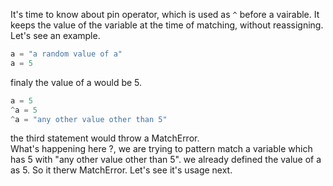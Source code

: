 It's time to know about pin operator, which is used as `^` before a vairable. It keeps the value of the variable at the time of matching, without reassigning. Let's see an example.  
```elixir
a = "a random value of a"
a = 5
```
finaly the value of a would be 5.
```elixir
a = 5
^a = 5
^a = "any other value other than 5"
```
the third statement would throw a MatchError.  
What's happening here ?, we are trying to pattern match a variable which has 5 with "any other value other than 5". we already defined the value of a as 5. So it therw MatchError. Let's see it's usage next.